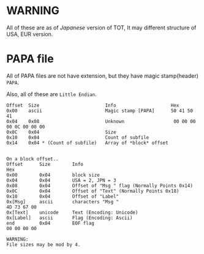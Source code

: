 # WARNING
All of these are as of *Japanese* version of TOT, It may different structure of USA, EUR version.

# PAPA file
All of PAPA files are not have extension, but they have magic stamp(header) `PAPA`.

Also, all of these are `Little Endian`.
```
Offset  Size                        Info                    Hex
0x00    ascii                       Magic stamp [PAPA]      50 41 50 41
0x04    0x08                        Unknown                  00 00 00 00 0C 00 00 00  
0x0C    0x04                        Size    
0x10    0x04                        Count of subfile
0x14    0x04 * (Count of subfile)   Array of *block* offset


On a block offset..
Offset      Size        Info                                            Hex
0x00        0x04        block size
0x04        0x04        USA = 2, JPN = 3
0x08        0x04        Offset of "Msg " flag (Normally Points 0x14)
0x0C        0x04        Offset of "Text" (Normally Points 0x18)
0x10        0x04        Offset of "Label"
0x[Msg]     ascii       characters "Msg "                               4D 73 67 00
0x[Text]    unicode     Text (Encoding: Unicode)
0x[Label]   ascii       Flag (Encoding: Ascii) 
end         0x04        EOF flag                                        00 00 00 00

WARNING:
File sizes may be mod by 4.
```